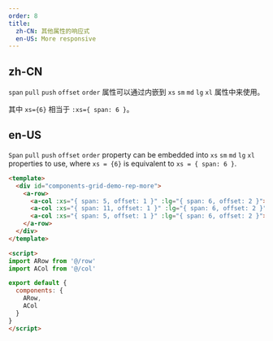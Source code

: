 ```yaml
---
order: 8
title:
  zh-CN: 其他属性的响应式
  en-US: More responsive
---
```


## zh-CN

`span` `pull` `push` `offset` `order` 属性可以通过内嵌到 `xs` `sm` `md` `lg` `xl` 属性中来使用。

其中 `xs={6}` 相当于 `:xs={ span: 6 }`。

## en-US

`Span` `pull` `push` `offset` `order` property can be embedded into `xs` `sm` `md` `lg` `xl` properties to use,
where `xs = {6}` is equivalent to `xs = { span: 6 }`.

```` html
<template>
  <div id="components-grid-demo-rep-more">
    <a-row>
      <a-col :xs="{ span: 5, offset: 1 }" :lg="{ span: 6, offset: 2 }">col</a-col>
      <a-col :xs="{ span: 11, offset: 1 }" :lg="{ span: 6, offset: 2 }">col</a-col>
      <a-col :xs="{ span: 5, offset: 1 }" :lg="{ span: 6, offset: 2 }">col</a-col>
    </a-row>
  </div>
</template>

<script>
import ARow from '@/row'
import ACol from '@/col'

export default {
  components: {
    ARow,
    ACol
  }
}
</script>

````
